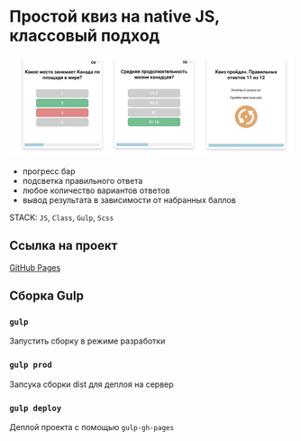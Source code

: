 # Простой квиз на native JS, классовый подход

![image](https://github.com/firstn1kon/SimpleQuiz/blob/main/src/img/quiz.jpg)
- прогресс бар
- подсветка правильного ответа
- любое количество вариантов ответов
- вывод результата в зависимости от набранных баллов

STACK: `JS`, `Class`, `Gulp`, `Scss`
## Ссылка на проект

[GitHub Pages](https://firstn1kon.github.io/SimpleQuiz/)

## Сборка Gulp

### `gulp`

Запустить сборку в режиме разработки

### `gulp prod`

Запсука сборки dist для деплоя на сервер

### `gulp deploy`

Деплой проекта с помощью `gulp-gh-pages`
